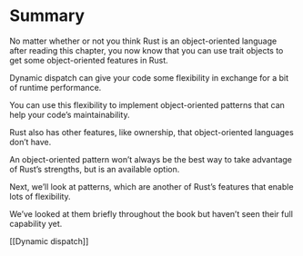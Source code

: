 # Summary

No matter whether or not you think Rust is an object-oriented language after reading this chapter, you now know that you can use trait objects to get some object-oriented features in Rust.

Dynamic dispatch can give your code some flexibility in exchange for a bit of runtime performance.

You can use this flexibility to implement object-oriented patterns that can help your code’s maintainability.

Rust also has other features, like ownership, that object-oriented languages don’t have.

An object-oriented pattern won’t always be the best way to take advantage of Rust’s strengths, but is an available option.



Next, we’ll look at patterns, which are another of Rust’s features that enable lots of flexibility.

We’ve looked at them briefly throughout the book but haven’t seen their full capability yet.


[[Dynamic dispatch]]